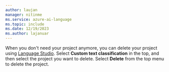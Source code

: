 ```yaml
---
author: laujan
manager: nitinme
ms.service: azure-ai-language
ms.topic: include
ms.date: 12/19/2023
ms.author: lajanuar
---
```


When you don't need your project anymore, you can delete your project using [Language Studio](https://aka.ms/custom-classification). Select **Custom text classification** in the top, and then select the project you want to delete. Select **Delete** from the top menu to delete the project.
